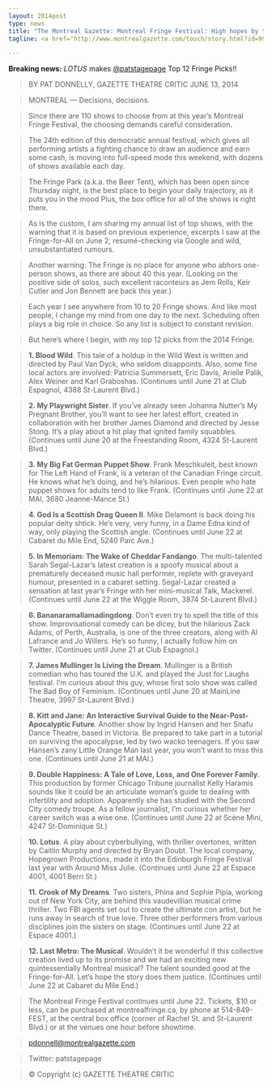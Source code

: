 ```yaml
---
layout: 2014post
type: news
title: "The Montreal Gazette: Montreal Fringe Festival: High hopes by the dozen"
tagline: <a href="http://www.montrealgazette.com/touch/story.html?id=9937161">Pat Donnely of The Gazette</a> picks <em class="lotus">LOTUS</em> among the best

---
```


**Breaking news:** <em class="lotus">LOTUS</em> makes [@patstagepage](https://twitter.com/patstagepage) Top 12 Fringe Picks!!

> BY PAT DONNELLY, GAZETTE THEATRE CRITIC JUNE 13, 2014

> MONTREAL — Decisions, decisions.

> Since there are 110 shows to choose from at this year’s Montreal Fringe Festival, the choosing demands careful consideration.

> The 24th edition of this democratic annual festival, which gives all performing artists a fighting chance to draw an audience and earn some cash, is moving into full-speed mode this weekend, with dozens of shows available each day.

> The Fringe Park (a.k.a. the Beer Tent), which has been open since Thursday night, is the best place to begin your daily trajectory, as it puts you in the mood  Plus, the box office for all of the shows is right there.

> As is the custom, I am sharing my annual list of top shows, with the warning that it is based on previous experience, excerpts I saw at the Fringe-for-All on June 2, resumé-checking via Google and wild, unsubstantiated rumours.

> Another warning: The Fringe is no place for anyone who abhors one-person shows, as there are about 40 this year. (Looking on the positive side of solos, such excellent raconteurs as Jem Rolls, Keir Cutler and Jon Bennett are back this year.)

> Each year I see anywhere from 10 to 20 Fringe shows. And like most people, I change my mind from one day to the next. Scheduling often plays a big role in choice. So any list is subject to constant revision.

> But here’s where I begin, with my top 12 picks from the 2014 Fringe.

> **1. Blood Wild**. This tale of a holdup in the Wild West is written and directed by Paul Van Dyck, who seldom disappoints. Also, some fine local actors are involved: Patricia Summersett, Eric Davis, Arielle Palik, Alex Weiner and Karl Graboshas. (Continues until June 21 at Club Espagnol, 4388 St-Laurent Blvd.)

> **2. My Playwright Sister**. If you’ve already seen Johanna Nutter’s My Pregnant Brother, you’ll want to see her latest effort, created in collaboration with her brother James Diamond and directed by Jesse Stong. It’s a play about a hit play that ignited family squabbles. (Continues until June 20 at the Freestanding Room, 4324 St-Laurent Blvd.)

> **3. My Big Fat German Puppet Show**. Frank Meschkuleit, best known for The Left Hand of Frank, is a veteran of the Canadian Fringe circuit. He knows what he’s doing, and he’s hilarious. Even people who hate puppet shows for adults tend to like Frank. (Continues until June 22 at MAI, 3680 Jeanne-Mance St.)

> **4. God Is a Scottish Drag Queen II**. Mike Delamont is back doing his popular deity shtick. He’s very, very funny, in a Dame Edna kind of way, only playing the Scottish angle. (Continues until June 22 at Cabaret du Mile End, 5240 Parc Ave.)

> **5. In Memoriam: The Wake of Cheddar Fandango**. The multi-talented Sarah Segal-Lazar’s latest creation is a spoofy musical about a prematurely deceased music hall performer, replete with graveyard humour, presented in a cabaret setting. Segal-Lazar created a sensation at last year’s Fringe with her mini-musical Talk, Mackerel. (Continues until June 22 at the Wiggle Room, 3874 St-Laurent Blvd.)

> **6. Bananaramallamadingdong**. Don’t even try to spell the title of this show. Improvisational comedy can be dicey, but the hilarious Zack Adams, of Perth, Australia, is one of the three creators, along with Al Lafrance and Jo Willers. He’s so funny, I actually follow him on Twitter. (Continues until June 21 at Club Espagnol.)

> **7. James Mullinger Is Living the Dream**. Mullinger is a British comedian who has toured the U.K. and played the Just for Laughs festival. I’m curious about this guy, whose first solo show was called The Bad Boy of Feminism. (Continues until June 20 at MainLine Theatre, 3997 St-Laurent Blvd.)

> **8. Kitt and Jane: An Interactive Survival Guide to the Near-Post-Apocalyptic Future**. Another show by Ingrid Hansen and her Snafu Dance Theatre, based in Victoria. Be prepared to take part in a tutorial on surviving the apocalypse, led by two wacko teenagers. If you saw Hansen’s zany Little Orange Man last year, you won’t want to miss this one. (Continues until June 21 at MAI.)

> **9. Double Happiness: A Tale of Love, Loss, and One Forever Family**. This production by former Chicago Tribune journalist Kelly Haramis sounds like it could be an articulate woman’s guide to dealing with infertility and adoption. Apparently she has studied with the Second City comedy troupe. As a fellow journalist, I’m curious whether her career switch was a wise one. (Continues until June 22 at Scène Mini, 4247 St-Dominique St.)

> **10. Lotus**. A play about cyberbullying, with thriller overtones, written by Caitlin Murphy and directed by Bryan Doubt. The local company, Hopegrown Productions, made it into the Edinburgh Fringe Festival last year with Around Miss Julie. (Continues until June 22 at Espace 4001, 4001 Berri St.)

> **11. Crook of My Dreams**. Two sisters, Phina and Sophie Pipia, working out of New York City, are behind this vaudevillian musical crime thriller. Two FBI agents set out to create the ultimate con artist, but he runs away in search of true love. Three other performers from various disciplines join the sisters on stage. (Continues until June 22 at Espace 4001.)

> **12. Last Metro: The Musical**. Wouldn’t it be wonderful if this collective creation lived up to its promise and we had an exciting new quintessentially Montreal musical? The talent sounded good at the Fringe-for-All. Let’s hope the story does them justice. (Continues until June 22 at Cabaret du Mile End.)

> The Montreal Fringe Festival continues until June 22. Tickets, $10 or less, can be purchased at montrealfringe.ca, by phone at 514-849-FEST, at the central box office (corner of Rachel St. and St-Laurent Blvd.) or at the venues one hour before showtime.

> pdonnell@montrealgazette.com

> Twitter: patstagepage

> © Copyright (c) GAZETTE THEATRE CRITIC